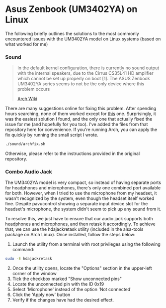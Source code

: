 # Asus Zenbook (UM3402YA) on Linux

The following briefly outlines the solutions to the most commonly encountered
issues with the UM3402YA model on Linux systems (based on what worked for me)

### Sound

> In the default kernel configuration, there is currently no sound output with
> the internal speakers, due to the Cirrus CS35L41 HD amplifier which cannot be
> set up properly on boot \[1\]. The ASUS Zenbook UM3402YA series seems to not
> be the only device where this problem occurs
>
> [Arch Wiki](https://wiki.archlinux.org/title/ASUS_Zenbook_UM3402YA)

There are many suggestions online for fixing this problem. After spending hours
searching, none of them worked except for
[this](https://github.com/farfaaa/asus_zenbook_UM3402YA) one. Surprisingly, it
was the easiest solution I found, and the only one that actually fixed the issue
for me (and hopefully for you too). I've added the files from that repository
here for convenience. If you're running Arch, you can apply the fix quickly by
running the small script I wrote.

```bash
./sound/archfix.sh
```

Otherwise, please refer to the instructions provided in the original repository.

### Combo Audio Jack

The UM3402YA model is very compact, so instead of having separate ports for
headphones and microphones, there's only one combined port available for both.
However, when I tried to use the microphone from my headset, it wasn't
recognized by the system, even though the headset itself worked fine. Despite
pavucontrol showing a separate input device slot for the headset's microphone,
the system didn't seem to pick up any sound from it.

To resolve this, we just have to ensure that our audio jack supports both
headphones and microphones, and then retask it accordingly. To achieve that, we
can use the hdajackretask utility (included in the alsa-tools package on Arch
Linux). Once installed, follow the steps below:

1. Launch the utility from a terminal with root privileges using the following
   command:

```sh
sudo -E hdajackretask
```

2. Once the utility opens, locate the "Options" section in the upper-left corner
   of the window
3. Tick the checkbox marked "Show unconnected pins"
4. Locate the unconnected pin with the ID 0x19
5. Select 'Microphone' instead of the option 'Not connected'
6. Click the 'Apply now' button
7. Verify if the changes have had the desired effect.
